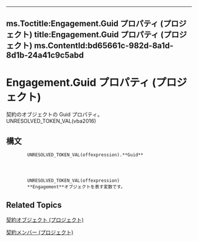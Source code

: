 

---
ms.Toctitle:Engagement.Guid プロパティ (プロジェクト)
title:Engagement.Guid プロパティ (プロジェクト)
ms.ContentId:bd65661c-982d-8a1d-8d1b-24a41c9c5abd
---
# Engagement.Guid プロパティ (プロジェクト)




契約のオブジェクトの Guid プロパティ。UNRESOLVED_TOKEN_VAL(vba2016)

## 構文

            UNRESOLVED_TOKEN_VAL(offexpression).**Guid**




            UNRESOLVED_TOKEN_VAL(offexpression)
            **Engagement**オブジェクトを表す変数です。



## Related Topics

[契約オブジェクト (プロジェクト)](3e7f7bed-e575-a5f4-25e5-1c1cbe1880bb.md)

[契約メンバー (プロジェクト)](de29babe-35ac-1bd7-59c1-3dca633ae300.md)




